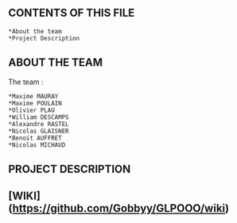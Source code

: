 CONTENTS OF THIS FILE
---------------------

	*About the team
	*Project Description



ABOUT THE TEAM
--------------

The team :

	*Maxime MAURAY
	*Maxime POULAIN
	*Olivier PLAU
	*William DESCAMPS
	*Alexandre RASTEL
	*Nicolas GLAISNER
	*Benoit AUFFRET
	*Nicolas MICHAUD

PROJECT DESCRIPTION
-------------------


[WIKI] (https://github.com/Gobbyy/GLPOOO/wiki)
----

